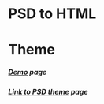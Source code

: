 # PSD to HTML
# Theme 
##### [Demo](http://decolor.hekko24.pl/amber/) page
##### [Link to PSD theme](http://stylemixthemes.com/freebies/amber-free-psd/) page